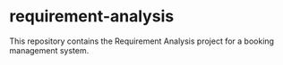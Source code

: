 # requirement-analysis
This repository contains the Requirement Analysis project for a booking management system.
